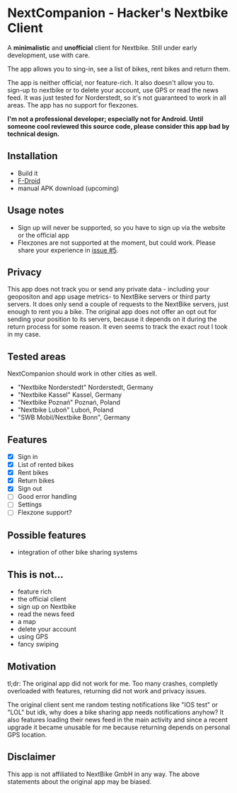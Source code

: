 # NextCompanion - Hacker's Nextbike Client
A **minimalistic** and **unofficial** client for Nextbike. Still under early development, use with care.

The app allows you to sing-in, see a list of bikes, rent bikes and return them.

The app is neither official, nor feature-rich. It also doesn't allow you to.
sign-up to nextbike or to delete your account, use GPS or read the news
feed. It was just tested for Norderstedt, so it's not guaranteed to work in
all areas. The app has no support for flexzones.

**I'm not a professional developer; especially not for Android. Until someone cool reviewed this source code, please consider this app bad by technical design.**

## Installation
* Build it
* [F-Droid](https://f-droid.org/packages/com.example.hochi.nextcompanion/)
* manual APK download (upcoming)

## Usage notes
* Sign up will never be supported, so you have to sign up via the website or the official app
* Flexzones are not supported at the moment, but could work. Please share your experience in [issue #5](https://github.com/h0chi/next-companion/issues/5).

## Privacy
This app does not track you or send any private data - including your geopositon and app usage metrics- to NextBike servers or third party servers. It does only send a couple of requests to the NextBike servers, just enough to rent you a bike. The original app does not offer an opt out for sending your position to its servers, because it depends on it during the return process for some reason. It even seems to track the exact rout I took in my case.

## Tested areas
NextCompanion should work in other cities as well.

* "Nextbike Norderstedt" Norderstedt, Germany
* "Nextbike Kassel" Kassel, Germany
* "Nextbike Poznań" Poznań, Poland
* "Nextbike Luboń" Luboń, Poland
* "SWB Mobil/Nextbike Bonn", Germany


## Features
* [x] Sign in
* [x] List of rented bikes
* [x] Rent bikes
* [x] Return bikes
* [x] Sign out
* [ ] Good error handling
* [ ] Settings
* [ ] Flexzone support?

## Possible features
* integration of other bike sharing systems

## This is not...
* feature rich
* the official client
* sign up on Nextbike
* read the news feed
* a map
* delete your account
* using GPS
* fancy swiping

## Motivation
tl;dr: The original app did not work for me. Too many crashes, completly overloaded with features, returning did not work and privacy issues.

The original client sent me random testing notifications like "IOS test" or "LOL" but idk, why does a bike sharing app needs notifications anyhow? It also features loading their news feed in the main activity and since a recent upgrade it became unusable for me because returning depends on personal GPS location.

## Disclaimer
This app is not affiliated to NextBike GmbH in any way. The above statements about the original app may be biased.
